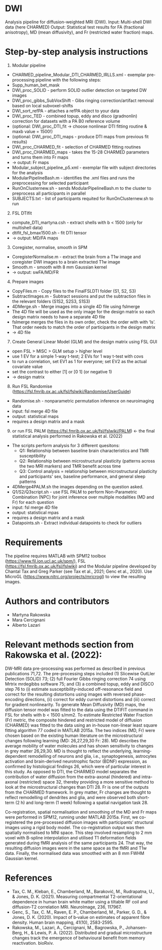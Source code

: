 # DWI
Analysis pipeline for diffusion-weighted MRI (DWI). 
Input: Multi-shell DWI data (here CHARMED)
Output: Statistical test results for FA (fractional anisotropy), MD (mean diffusivity), and Fr (restricted water fraction) maps. 

# Step-by-step analysis instructions

1. Modular pipeline
* CHARMED_pipeline_Modular_DTI_CHARMED_IRLLS.xml - exemplar pre-processing pipeline with the following steps:
 * Supp_human_bet_mask
 * DWI_proc_SOLID - perform SOLID outlier detection on targeted DW images
 * DWI_proc_gibbs_SubVoxShift - Gibs ringing correction/artifact removal based on local subvoxel-shifts
 * DWI_sort_refPA - attaches a refPA object to your data
 * DWI_proc_TED - combined topup, eddy and disco (gradnonlin) correction for datasets with a PA B0 reference volume 
 * (optional: DWI_proc_DTI_fit -> choose nonlinear DTI fitting routine & maxb value = 1500!)
 * (optional: DWI_proc_DTI_maps - produce DTI maps from previous fit results)
 * DWI_proc_CHARMED_fit - selection of CHARMED fitting routines
 * DWI_proc_CHARMED_maps - takes the 15-28 CHARMED parameters and turns them into Fr maps
 * -> output: Fr maps
* Modular_subject_pipeline_p5.xml - exemplar file with subject directories for the analysis
* ModularPipelineBash.m - identifies the .xml files and runs the preprocessing for selected participant
* RunOnClusternew.sh - sends ModularPipelineBash.m to the cluster to preprocess all participants in parallel
* SUBJECTS.txt - list of participants requited for RunOnClusternew.sh to run

2. FSL DTIfit
* compute_DTI_martyna.csh - extract shells with b < 1500 (only for multishell data)
* dtifit_fsl_bmax1500.sh - fit DTI tensor
* -> output: MD/FA maps

3. Coregister, normalise, smooth in SPM
* CoregisterNormalise.m - extract the brain from a T1w image and coregister DWI images to a brain extracted T1w image
* Smooth.m - smooth with 8 mm Gaussian kernel
* -> output: swFA/MD/FR

4. Prepare images
* CopyFiles.m - Copy files to the FinalFSLDTI folder (S1, S2, S3)
* SubtractImages.m - Subtract sessions and put the subtraction files in the relevant folders (S1S2, S2S3, S1S3)
* 4DMerge.sh - Merge images into a single 4D file using fslmerge
 * The 4D file will be used as the only image for the design matrix so each design matrix needs to have a separate 4D file
 * fslmerge merges the files in its own order, check the order with with ‘ls’. That order needs to match the order of participants in the design matrix
* -> 4D file

7. Create General Linear Model (GLM) and the design matrix using FSL GUI
* open FSL > MISC > GLM setup > higher level
* use 1 EV for a simple 1-way t-test; 2 EVs for 1 way t-test with covs
* to run a correlation, set EV1 as 1 for everyone; set EV2 as the actual covariate value
* set the contrast to either [1] or [0 1] (or negative 1)
* -> design matrix

8. Run FSL Randomise (https://fsl.fmrib.ox.ac.uk/fsl/fslwiki/Randomise/UserGuide)
* Randomise.sh - nonparametric permutation inference on neuroimaging data
 * input: fsl merge 4D file
 * output: statistical maps
 * requires a design matrix and a mask

9. or run FSL PALM (https://fsl.fmrib.ox.ac.uk/fsl/fslwiki/PALM) <- the final statistical analysis performed in Rakowska et al. (2022)
* The scripts perform analysis for 3 different quesitons:
  * Q1: Relationship between baseline brain characteristics and TMR susceptibility
  * Q2: Relationship between microstructural plasticity (patterns across the two MRI markers) and TMR benefit across time
  * Q3: Control analysis = relationship between microstructural plasticity and participants' sex, baseline performance, and general sleep patterns
* 4DMerge4PALM.sh the images depending on the question asked. 
* Q1/S2/Q3script.sh - use FSL PALM to perform Non-Parametric Combination (NPC) for joint inference over multiple modalities (MD and Fr) for each question
 * input: fsl merge 4D file
 * output: statistical mpas
 * requires a design matrix and a mask
* Datapoints.sh - Extract individual datapoints to check for outliers

# Requirements

The pipeline requires MATLAB with SPM12 toolbox (https://www.fil.ion.ucl.ac.uk/spm/), FSL (https://fsl.fmrib.ox.ac.uk/fsl/fslwiki) and the Modular pipeline developed by Chantal Tax and Greg Parker (see Tax et al., 2021; Genc et al., 2020). Use MicroGL (https://www.nitrc.org/projects/mricrogl) to view the resulting images.

# Authors and contributors
* Martyna Rakowska
* Mara Cercignani
* Alberto Lazari

# Relevant methods section from Rakowska et al. (2022):

DW-MRI data pre-processing was performed as described in previous publications 71,72. The pre-processing steps included (1) Slicewise OutLIer Detection (SOLID) 73; (2) full Fourier Gibbs ringing correction 74 using Mrtrix mrdegibbs software 75; and (3) a combined topup, eddy and DISCO step 76 to (i) estimate susceptibility-induced off-resonance field and correct for the resulting distortions using images with reversed phase-encoding directions, (ii) correct for eddy current distortions and (iii) correct for gradient nonlinearity. To generate Mean Diffusivity (MD) maps, the diffusion tensor model was fitted to the data using the DTIFIT command in FSL for shells with b < 1500 s/mm2. To estimate Restricted Water Fraction (Fr) metric, the composite hindered and restricted model of diffusion (CHARMED) was fitted to the data using an in-house non-linear least square fitting algorithm 77 coded in MATLAB 2015a. The two indices (MD, Fr) were chosen based on the existing human literature on the microstructural changes following learning (MD: 26,27,29,30 Fr: 28). MD describes the average mobility of water molecules and has shown sensitivity to changes in grey matter 26,29,30. MD is thought to reflect the underlying, learning-dependent remodelling of neurons and glia, i.e., synaptogenesis, astrocytes activation and brain-derived neurotrophic factor (BDNF) expression, as confirmed by histological findings 26, which were of particular interest in this study. As opposed to DTI, the CHARMED model separates the contribution of water diffusion from the extra-axonal (hindered) and intra-axonal (restricted) space 32, thereby providing a more sensitive method to look at the microstructural changes than DTI 28. Fr is one of the outputs from the CHARMED framework. In grey matter, Fr changes are thought to reflect remodelling of dendrites and glia, and were observed both short-term (2 h) and long-term (1 week) following a spatial navigation task 28.

Co-registration, spatial normalisation and smoothing of the MD and Fr maps were performed in SPM12, running under MATLAB 2015a. First, we co-registered the pre-processed diffusion images with participants’ structural images using a rigid body model. The co-registration output was then spatially normalised to MNI space. This step involved resampling to 2 mm voxel with B-spline interpolation and utilised T1 deformation fields generated during fMRI analysis of the same participants 24. That way, the resulting diffusion images were in the same space as the fMRI and T1w data. Finally, the normalised data was smoothed with an 8 mm FWHM Gaussian kernel.

# References
* Tax, C. M., Kleban, E., Chamberland, M., Baraković, M., Rudrapatna, U., & Jones, D. K. (2021). Measuring compartmental T2-orientational dependence in human brain white matter using a tiltable RF coil and diffusion-T2 correlation MRI. NeuroImage, 236, 117967.
* Genc, S., Tax, C. M., Raven, E. P., Chamberland, M., Parker, G. D., & Jones, D. K. (2020). Impact of b‐value on estimates of apparent fibre density. Human brain mapping, 41(10), 2583-2595.
* Rakowska, M., Lazari, A., Cercignani, M., Bagrowska, P., Johansen-Berg, H., & Lewis, P. A. (2022). Distributed and gradual microstructure changes track the emergence of behavioural benefit from memory reactivation. bioRxiv.
